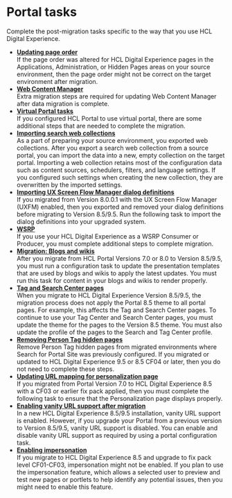 # Portal tasks

Complete the post-migration tasks specific to the way that you use HCL Digital Experience.

-   **[Updating page order](mig_post_update_page_order.md)**  
If the page order was altered for HCL Digital Experience pages in the Applications, Administration, or Hidden Pages areas on your source environment, then the page order might not be correct on the target environment after migration.
-   **[Web Content Manager](wcm_post_mig_update/index.md)**  
Extra migration steps are required for updating Web Content Manager after data migration is complete.
-   **[Virtual Portal tasks](vp_post_mig_task/index.md)**  
If you configured HCL Portal to use virtual portal, there are some additional steps that are needed to complete the migration.
-   **[Importing search web collections](mig_t_import_webcoll.md)**  
As a part of preparing your source environment, you exported web collections. After you export a search web collection from a source portal, you can import the data into a new, empty collection on the target portal. Importing a web collection retains most of the configuration data such as content sources, schedulers, filters, and language settings. If you configured such settings when creating the new collection, they are overwritten by the imported settings.
-   **[Importing UX Screen Flow Manager dialog definitions](mig_post_uxfm_importdialog.md)**  
If you migrated from Version 8.0.0.1 with the UX Screen Flow Manager (UXFM) enabled, then you exported and removed your dialog definitions before migrating to Version 8.5/9.5. Run the following task to import the dialog definitions into your upgraded system.
-   **[WSRP](wsrp/index.md)**  
If you use your HCL Digital Experience as a WSRP Consumer or Producer, you must complete additional steps to complete migration.
-   **[Migration: Blogs and wikis](mig_blogs_wiki.md)**  
After you migrate from HCL Portal Versions 7.0 or 8.0 to Version 8.5/9.5, you must run a configuration task to update the presentation templates that are used by blogs and wikis to apply the latest updates. You must run this task for content in your blogs and wikis to render properly.
-   **[Tag and Search Center pages](mig_post_tagsearchpages.md)**  
When you migrate to HCL Digital Experience Version 8.5/9.5, the migration process does not apply the Portal 8.5 theme to all portal pages. For example, this affects the Tag and Search Center pages. To continue to use your Tag Center and Search Center pages, you must update the theme for the pages to the Version 8.5 theme. You must also update the profile of the pages to the Search and Tag Center profile.
-   **[Removing Person Tag hidden pages](mig_post_person_tag.md)**  
Remove Person Tag hidden pages from migrated environments where Search for Portal Site was previously configured. If you migrated or updated to HCL Digital Experience 9.5 or 8.5 CF04 or later, then you do not need to complete these steps.
-   **[Updating URL mapping for personalization page](mig_post_personalization_url.md)**  
If you migrated from Portal Version 7.0 to HCL Digital Experience 8.5 with a CF03 or earlier fix pack applied, then you must complete the following task to ensure that the Personalization page displays properly.
-   **[Enabling vanity URL support after migration](mig_post_vurls.md)**  
In a new HCL Digital Experience 8.5/9.5 installation, vanity URL support is enabled. However, if you upgrade your Portal from a previous version to Version 8.5/9.5, vanity URL support is disabled. You can enable and disable vanity URL support as required by using a portal configuration task.
-   **[Enabling impersonation](mig_post_impersonation.md)**  
If you migrate to HCL Digital Experience 8.5 and upgrade to fix pack level CF01-CF03, impersonation might not be enabled. If you plan to use the impersonation feature, which allows a selected user to preview and test new pages or portlets to help identify any potential issues, then you might need to enable this feature.


